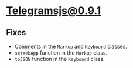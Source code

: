 # Telegramsjs@0.9.1

## Fixes

- Comments in the `Markup` and `Keyboard` classes.
- `setWebApp` function in the `Markup` class.
- `toJSON` function in the `Keyboard` class.
